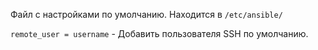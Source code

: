Файл с настройками по умолчанию. 
Находится  в `/etc/ansible/`

`remote_user = username` - Добавить пользователя SSH по умолчанию.
